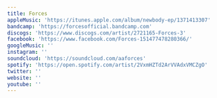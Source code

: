 ```yaml
---
title: Forces
appleMusic: 'https://itunes.apple.com/album/newbody-ep/1371413307'
bandcamp: 'https://forcesofficial.bandcamp.com'
discogs: 'https://www.discogs.com/artist/2721165-Forces-3'
facebook: 'https://www.facebook.com/Forces-151477478280366/'
googleMusic: ''
instagram: ''
soundcloud: 'https://soundcloud.com/aaforces'
spotify: 'https://open.spotify.com/artist/2VxmHZTd2ArVVAdxVMCZgO'
twitter: ''
website: ''
youtube: ''
---
```

